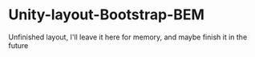 # Unity-layout-Bootstrap-BEM
 
Unfinished layout, I'll leave it here for memory, and maybe finish it in the future
